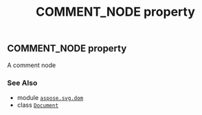 ﻿---
title: COMMENT_NODE property
second_title: Aspose.SVG for Python via .NET API References
description: 
type: docs
weight: 490
url: /python-net/aspose.svg.dom/document/comment_node/
is_root: false
---

## COMMENT_NODE property


A comment node

### See Also
* module [`aspose.svg.dom`](../../)
* class [`Document`](/svg/python-net/aspose.svg.dom/document)
